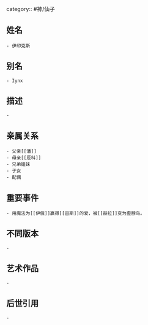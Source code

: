 category:: #神/仙子
## 姓名
	- 伊印克斯
## 别名
	- Iynx
## 描述
	-
## 亲属关系
	- 父亲[[潘]]
	- 母亲[[厄科]]
	- 兄弟姐妹
	- 子女
	- 配偶
## 重要事件
	- 用魔法为[[伊俄]]赢得[[宙斯]]的爱，被[[赫拉]]变为歪脖鸟。
## 不同版本
	-
## 艺术作品
	-
## 后世引用
	-
